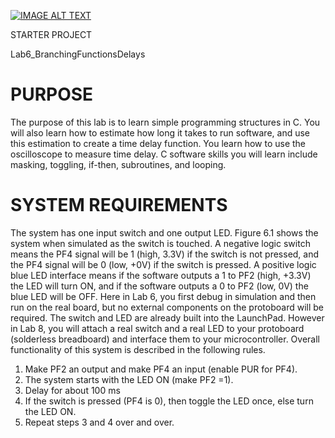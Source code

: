[![IMAGE ALT TEXT](http://img.youtube.com/vi/hQVVe-152t4/0.jpg)](http://www.youtube.com/watch?v=hQVVe-152t4 "Video Title")

STARTER PROJECT

Lab6_BranchingFunctionsDelays

PURPOSE
=================
The purpose of this lab is to learn simple programming structures in C. You will also learn how to estimate how long it takes to run software, and use this estimation to create a time delay function. You learn how to use the oscilloscope to measure time delay. C software skills you will learn include masking, toggling, if-then, subroutines, and looping.

SYSTEM REQUIREMENTS
=================
The system has one input switch and one output LED. Figure 6.1 shows the system when simulated as the switch is touched. A negative logic switch means the PF4 signal will be 1 (high, 3.3V) if the switch is not pressed, and the PF4 signal will be 0 (low, +0V) if the switch is pressed. A positive logic blue LED interface means if the software outputs a 1 to PF2 (high, +3.3V) the LED will turn ON, and if the software outputs a 0 to PF2 (low, 0V) the blue LED will be OFF. Here in Lab 6, you first debug in simulation and then run on the real board, but no external components on the protoboard will be required. The switch and LED are already built into the LaunchPad. However in Lab 8, you will attach a real switch and a real LED to your protoboard (solderless breadboard) and interface them to your microcontroller. Overall functionality of this system is described in the following rules.
</br>
1) Make PF2 an output and make PF4 an input (enable PUR for PF4). 
2) The system starts with the LED ON (make PF2 =1). 
3) Delay for about 100 ms
4) If the switch is pressed (PF4 is 0), then toggle the LED once, else turn the LED ON. 
5) Repeat steps 3 and 4 over and over.